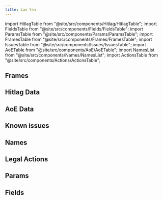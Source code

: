 ```yaml
---
title: Lan Yan
---
```


import HitlagTable from "@site/src/components/Hitlag/HitlagTable";
import FieldsTable from "@site/src/components/Fields/FieldsTable";
import ParamsTable from "@site/src/components/Params/ParamsTable";
import FramesTable from "@site/src/components/Frames/FramesTable";
import IssuesTable from "@site/src/components/Issues/IssuesTable";
import AoETable from "@site/src/components/AoE/AoETable";
import NamesList from "@site/src/components/Names/NamesList";
import ActionsTable from "@site/src/components/Actions/ActionsTable";

## Frames

<FramesTable item_key="lanyan" />

## Hitlag Data

<HitlagTable item_key="lanyan" />

## AoE Data

<AoETable item_key="lanyan" />

## Known issues

<IssuesTable item_key="lanyan" />

## Names

<NamesList item_key="lanyan" />

## Legal Actions

<ActionsTable item_key="lanyan" />

## Params

<ParamsTable item_key="lanyan" />

## Fields

<FieldsTable item_key="lanyan" />
